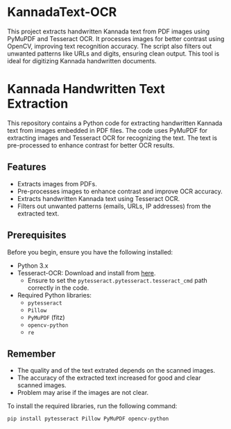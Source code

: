 # KannadaText-OCR
This project extracts handwritten Kannada text from PDF images using PyMuPDF and Tesseract OCR. It processes images for better contrast using OpenCV, improving text recognition accuracy. The script also filters out unwanted patterns like URLs and digits, ensuring clean output. This tool is ideal for digitizing Kannada handwritten documents.


# Kannada Handwritten Text Extraction

This repository contains a Python code for extracting handwritten Kannada text from images embedded in PDF files. The code uses PyMuPDF for extracting images and Tesseract OCR for recognizing the text. The text is pre-processed to enhance contrast for better OCR results.

## Features
- Extracts images from PDFs.
- Pre-processes images to enhance contrast and improve OCR accuracy.
- Extracts handwritten Kannada text using Tesseract OCR.
- Filters out unwanted patterns (emails, URLs, IP addresses) from the extracted text.

## Prerequisites

Before you begin, ensure you have the following installed:

- Python 3.x
- Tesseract-OCR: Download and install from [here](https://github.com/tesseract-ocr/tesseract).
  - Ensure to set the `pytesseract.pytesseract.tesseract_cmd` path correctly in the code.
- Required Python libraries:
  - `pytesseract`
  - `Pillow`
  - `PyMuPDF` (fitz)
  - `opencv-python`
  - `re`
## Remember
- The quality and of the text extrated depends on the scanned images. 
- The accuracy of the extracted text increased for good and clear scanned images.
- Problem may arise if the images are not clear.

To install the required libraries, run the following command:

```bash
pip install pytesseract Pillow PyMuPDF opencv-python



